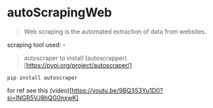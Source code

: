 # autoScrapingWeb

> Web scraping is the automated extraction of data from websites.

scraping tool used: - 
> autoscraper
to install (autoscrapper)[https://pypi.org/project/autoscraper/]
```
pip install autoscraper
```
for ref see this (video)[https://youtu.be/9BQ353Yu1D0?si=INGR5VJ8hQG0nxwK]
